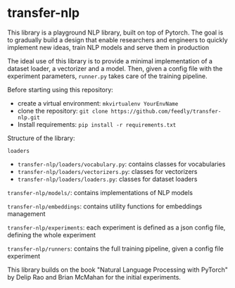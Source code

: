 # transfer-nlp

This library is a playground NLP library, built on top of Pytorch. The goal is to gradually build a design that enable researchers and engineers to quickly implement new ideas, train NLP models and serve them in production

The ideal use of this library is to provide a minimal implementation of a dataset loader, a vectorizer and a model. Then, given a config file with the experiment parameters, `runner.py` takes care of the training pipeline.


Before starting using this repository:

- create a virtual environment: `mkvirtualenv YourEnvName`
- clone the repository: `git clone https://github.com/feedly/transfer-nlp.git`
- Install requirements: `pip install -r requirements.txt`

Structure of the library:

`loaders`
- `transfer-nlp/loaders/vocabulary.py`: contains classes for vocabularies
- `transfer-nlp/loaders/vectorizers.py`: classes for vectorizers
- `transfer-nlp/loaders/loaders.py`: classes for dataset loaders

`transfer-nlp/models/`: contains implementations of NLP models

`transfer-nlp/embeddings`: contains utility functions for embeddings management

`transfer-nlp/experiments`: each experiment is defined as a json config file, defining the whole experiment

`transfer-nlp/runners`: contains the full training pipeline, given a config file experiment


This library builds on the book "Natural Language Processing with PyTorch" by Delip Rao and Brian McMahan for the initial experiments.
